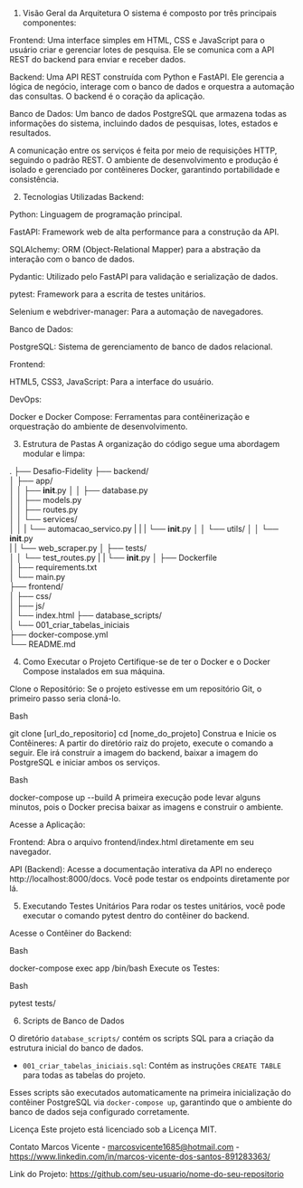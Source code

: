 1. Visão Geral da Arquitetura
O sistema é composto por três principais componentes:

Frontend: Uma interface simples em HTML, CSS e JavaScript para o usuário criar e gerenciar lotes de pesquisa. Ele se comunica com a API REST do backend para enviar e receber dados.

Backend: Uma API REST construída com Python e FastAPI. Ele gerencia a lógica de negócio, interage com o banco de dados e orquestra a automação das consultas. O backend é o coração da aplicação.

Banco de Dados: Um banco de dados PostgreSQL que armazena todas as informações do sistema, incluindo dados de pesquisas, lotes, estados e resultados.

A comunicação entre os serviços é feita por meio de requisições HTTP, seguindo o padrão REST. O ambiente de desenvolvimento e produção é isolado e gerenciado por contêineres Docker, garantindo portabilidade e consistência.

2. Tecnologias Utilizadas
Backend:

Python: Linguagem de programação principal.

FastAPI: Framework web de alta performance para a construção da API.

SQLAlchemy: ORM (Object-Relational Mapper) para a abstração da interação com o banco de dados.

Pydantic: Utilizado pelo FastAPI para validação e serialização de dados.

pytest: Framework para a escrita de testes unitários.

Selenium e webdriver-manager: Para a automação de navegadores.

Banco de Dados:

PostgreSQL: Sistema de gerenciamento de banco de dados relacional.

Frontend:

HTML5, CSS3, JavaScript: Para a interface do usuário.

DevOps:

Docker e Docker Compose: Ferramentas para contêinerização e orquestração do ambiente de desenvolvimento.

3. Estrutura de Pastas
A organização do código segue uma abordagem modular e limpa:

.
├── Desafio-Fidelity
├── backend/                  
│   ├── app/                  
│   │   ├── __init__.py
│   │   ├── database.py       
│   │   ├── models.py         
│   │   ├── routes.py         
│   │   └── services/         
│   │   |    └── automacao_servico.py
|   |   |    └── __init__.py
│   │   └── utils/
│   │       └── __init__.py  
|   |       └── web_scraper.py 
│   ├── tests/                
│   │   └── test_routes.py
|   |   └── __init__.py 
│   ├── Dockerfile            
│   ├── requirements.txt      
│   └── main.py               
├── frontend/                 
│   ├── css/                  
│   ├── js/                   
│   └── index.html
├── database_scripts/                 
│    └── 001_criar_tabelas_iniciais                          
├── docker-compose.yml        
└── README.md                 

4. Como Executar o Projeto
Certifique-se de ter o Docker e o Docker Compose instalados em sua máquina.

Clone o Repositório: Se o projeto estivesse em um repositório Git, o primeiro passo seria cloná-lo.

Bash

git clone [url_do_repositorio]
cd [nome_do_projeto]
Construa e Inicie os Contêineres: A partir do diretório raiz do projeto, execute o comando a seguir. Ele irá construir a imagem do backend, baixar a imagem do PostgreSQL e iniciar ambos os serviços.

Bash

docker-compose up --build
A primeira execução pode levar alguns minutos, pois o Docker precisa baixar as imagens e construir o ambiente.

Acesse a Aplicação:

Frontend: Abra o arquivo frontend/index.html diretamente em seu navegador.

API (Backend): Acesse a documentação interativa da API no endereço http://localhost:8000/docs. Você pode testar os endpoints diretamente por lá.

5. Executando Testes Unitários
Para rodar os testes unitários, você pode executar o comando pytest dentro do contêiner do backend.

Acesse o Contêiner do Backend:

Bash

docker-compose exec app /bin/bash
Execute os Testes:

Bash

pytest tests/

6. Scripts de Banco de Dados

O diretório `database_scripts/` contém os scripts SQL para a criação da estrutura inicial do banco de dados.

- `001_criar_tabelas_iniciais.sql`: Contém as instruções `CREATE TABLE` para todas as tabelas do projeto.

Esses scripts são executados automaticamente na primeira inicialização do contêiner PostgreSQL via `docker-compose up`, garantindo que o ambiente do banco de dados seja configurado corretamente.

Licença
Este projeto está licenciado sob a Licença MIT.

Contato
Marcos Vicente - marcosvicente1685@hotmail.com - https://www.linkedin.com/in/marcos-vicente-dos-santos-891283363/

Link do Projeto: https://github.com/seu-usuario/nome-do-seu-repositorio

